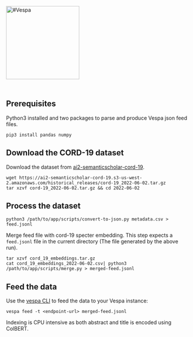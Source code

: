 <!-- Copyright Yahoo. Licensed under the terms of the Apache 2.0 license. See LICENSE in the project root. -->

<picture>
  <source media="(prefers-color-scheme: dark)" srcset="https://vespa.ai/assets/vespa-ai-logo-heather.svg">
  <source media="(prefers-color-scheme: light)" srcset="https://vespa.ai/assets/vespa-ai-logo-rock.svg">
  <img alt="#Vespa" width="200" src="https://vespa.ai/assets/vespa-ai-logo-rock.svg" style="margin-bottom: 25px;">
</picture>

## Prerequisites
Python3 installed and two packages to parse and produce Vespa json feed
files. 

```
pip3 install pandas numpy 
```

## Download the CORD-19 dataset 
Download the dataset from [ai2-semanticscholar-cord-19](https://ai2-semanticscholar-cord-19.s3-us-west-2.amazonaws.com/historical_releases.html).

```
wget https://ai2-semanticscholar-cord-19.s3-us-west-2.amazonaws.com/historical_releases/cord-19_2022-06-02.tar.gz
tar xzvf cord-19_2022-06-02.tar.gz && cd 2022-06-02
```

## Process the dataset
```
python3 /path/to/app/scripts/convert-to-json.py metadata.csv > feed.jsonl
```
Merge feed file with cord-19 specter embedding. This step expects a `feed.jsonl` file in
the current directory (The file generated by the above run).

```
tar xzvf cord_19_embeddings.tar.gz
cat cord_19_embeddings_2022-06-02.csv| python3 /path/to/app/scripts/merge.py > merged-feed.jsonl
```

## Feed the data
Use the [vespa CLI](https://docs.vespa.ai/en/vespa-cli.html#documents) to feed the data to your Vespa instance:
```
vespa feed -t <endpoint-url> merged-feed.jsonl
```
Indexing is CPU intensive as both abstract and title is encoded using ColBERT. 
